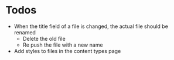 # Todos

- When the title field of a file is changed, the actual file should be renamed
  - Delete the old file
  - Re push the file with a new name
- Add styles to files in the content types page
